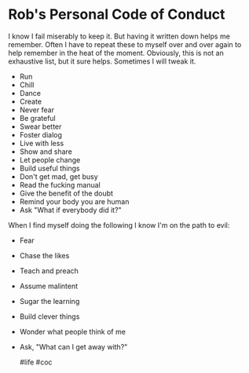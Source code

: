 # Rob's Personal Code of Conduct

I know I fail miserably to keep it. But having it written down helps me
remember. Often I have to repeat these to myself over and over again to
help remember in the heat of the moment. Obviously, this is not an
exhaustive list, but it sure helps. Sometimes I will tweak it.

* Run
* Chill
* Dance
* Create
* Never fear
* Be grateful
* Swear better
* Foster dialog
* Live with less
* Show and share
* Let people change
* Build useful things
* Don't get mad, get busy
* Read the fucking manual
* Give the benefit of the doubt
* Remind your body you are human
* Ask "What if everybody did it?"

When I find myself doing the following I know I'm on the path to evil:

* Fear
* Chase the likes
* Teach and preach
* Assume malintent
* Sugar the learning
* Build clever things
* Wonder what people think of me
* Ask, "What can I get away with?"

    #life #coc
